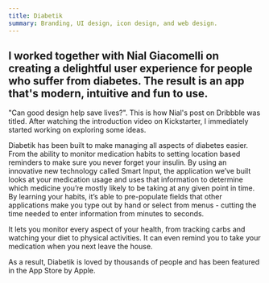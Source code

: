 ```yaml
---
title: Diabetik
summary: Branding, UI design, icon design, and web design.
---
```

## I worked together with Nial Giacomelli on creating a delightful user experience for people who suffer from diabetes. The result is an app that's modern, intuitive and fun to use.

"Can good design help save lives?". This is how Nial's post on Dribbble was titled. After watching the introduction video on Kickstarter, I immediately started working on exploring some ideas.

Diabetik has been built to make managing all aspects of diabetes easier. From the ability to monitor medication habits to setting location based reminders to make sure you never forget your insulin. By using an innovative new technology called Smart Input, the application we’ve built looks at your medication usage and uses that information to determine which medicine you’re mostly likely to be taking at any given point in time. By learning your habits, it’s able to pre-populate fields that other applications make you type out by hand or select from menus - cutting the time needed to enter information from minutes to seconds.

It lets you monitor every aspect of your health, from tracking carbs and watching your diet to physical activities. It can even remind you to take your medication when you next leave the house.

As a result, Diabetik is loved by thousands of people and has been featured in the App Store by Apple.
